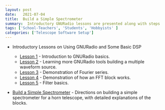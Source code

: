 ```yaml
---
layout: post
date:   2021-07-04
title:  Build a Simple Spectrometer
summary:  Introductory GNURadio lessons are presented along with steps for building a simple spectrometer
tags: ['School-Teachers', 'Students', 'Hobbyists' ]
categories: ['Telescope Software Setup'] 
---
```



+ Introductory Lessons on Using GNURadio and Some Basic DSP
    - [Lesson 1](https://wvurail.org/dspira-lessons/FilesUploaded/Gnuradio_Lesson1_simpleWaveform.pdf) - Introduction to GNURadio basics.
    - [Lesson 2](https://wvurail.org/dspira-lessons/FilesUploaded/Gnuradio_Lesson2_MultipleSources.pdf) - Learning more GNURadio tools building a multiple waveform source.
    - [Lesson 3](https://wvurail.org/dspira-lessons/FilesUploaded/Gnuradio_Lesson3_FourierSeries.pdf) - Demonstration of Fourier series.
    - [Lesson 4](https://wvurail.org/dspira-lessons/FilesUploaded/Gnuradio_Lesson4_FFT.pdf) - Demonstration of how an FFT block works.
    - [Lesson 5](https://wvurail.org/dspira-lessons/FilesUploaded/Gnuradio_Lesson5_Filters.pdf) - Filter basics.

+ [Build a Simple Spectrometer](https://wvurail.org/dspira-lessons/FilesUploaded/BuildingSimpleSpectrometer_Explained) - Directions on building a simple spectrometer for a horn telescope, with detailed explanations of the blocks.
